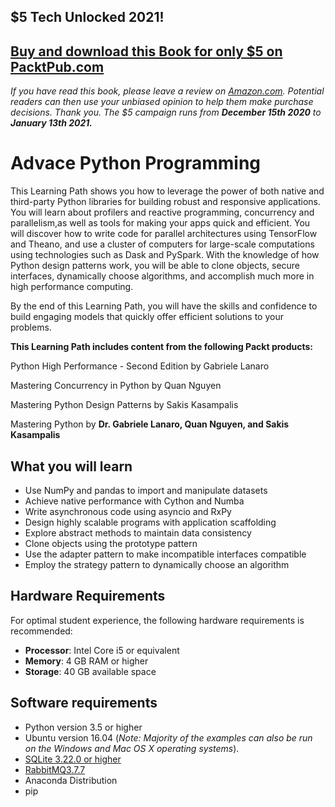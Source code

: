 ## $5 Tech Unlocked 2021!
[Buy and download this Book for only $5 on PacktPub.com](https://www.packtpub.com/product/mastering-python/9781785289729)
-----
*If you have read this book, please leave a review on [Amazon.com](https://www.amazon.com/gp/product/1785289721).     Potential readers can then use your unbiased opinion to help them make purchase decisions. Thank you. The $5 campaign         runs from __December 15th 2020__ to __January 13th 2021.__*

# Advace Python Programming
This Learning Path shows you how to leverage the power of both native and third-party Python libraries for building robust and responsive applications. You will learn about profilers and reactive programming, concurrency and parallelism,as well as tools for making your apps quick and efficient. You will discover how to write code for parallel architectures using TensorFlow and Theano, and use a cluster of computers for large-scale computations using technologies such as Dask and PySpark. With the knowledge of how Python design patterns work, you will be able to clone objects, secure interfaces, dynamically choose algorithms, and accomplish much more in high performance computing.

By the end of this Learning Path, you will have the skills and confidence to build engaging models that quickly offer efficient solutions to your problems.

**This Learning Path includes content from the following Packt products:**

Python High Performance - Second Edition by Gabriele Lanaro

Mastering Concurrency in Python by Quan Nguyen

Mastering Python Design Patterns by Sakis Kasampalis

Mastering Python by  **Dr. Gabriele Lanaro, Quan Nguyen, and Sakis Kasampalis**

## What you will learn
*	Use NumPy and pandas to import and manipulate datasets
*	Achieve native performance with Cython and Numba
*	Write asynchronous code using asyncio and RxPy
*	Design highly scalable programs with application scaffolding
*	Explore abstract methods to maintain data consistency
*	Clone objects using the prototype pattern
*	Use the adapter pattern to make incompatible interfaces compatible
*	Employ the strategy pattern to dynamically choose an algorithm

## Hardware Requirements
For optimal student experience, the following hardware requirements is recommended:
* __Processor__: Intel Core i5 or equivalent
* __Memory__: 4 GB RAM or higher
* __Storage__: 40 GB available space

## Software requirements
* Python version 3.5 or higher 
* Ubuntu version 16.04 (*Note: Majority of the examples can also be run on the Windows and Mac OS X operating systems*). 
* [SQLite 3.22.0 or higher](https://www.sqlite.org)
* [RabbitMQ3.7.7](https://www.rabbitmq.com/)
* Anaconda Distribution
* pip

